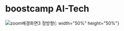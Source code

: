 # boostcamp AI-Tech

![zoom배경화면3 정방향](https://user-images.githubusercontent.com/48677363/105453986-85056200-5cc4-11eb-88e6-1accf9cae845.jpg){: width="50%" height="50%"}
